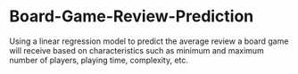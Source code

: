 # Board-Game-Review-Prediction
Using a linear regression model to predict the average review a board game will receive based on characteristics such as minimum and maximum number of players, playing time, complexity, etc.
